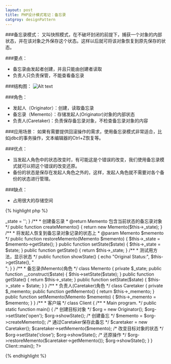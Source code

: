 ```yaml
---
layout: post
title: PHP设计模式笔记：备忘录
catgroy: designPattern
---
```

###备忘录模式：
又叫快照模式，在不破坏封闭的前提下，捕获一个对象的内部状态，并在该对象之外保存这个状态。这样以后就可将该对象恢复到原先保存的状态。

###要点：

*  备忘录由发起者创建，并且只能由创建者读取
*  负责人只负责保管，不能查看备忘录

###结构图：
![Alt text](http://www.phppan.com/wp-content/uploads/2010/10/Memento.jpg)

###角色：

* 发起人（Originator）：创建，读取备忘录  
* 备忘录（Memento）：存储发起人(Originator)对象的内部状态
* 负责人(Caretaker)：负责保存备忘录对象，不检查备忘录对象的内容

###应用场景：
如果有需要提供回滚操作的需求，使用备忘录模式非常适合，比如jdbc的事务操作，文本编辑器的Ctrl+Z恢复等。

###优点：

* 当发起人角色中的状态改变时，有可能这是个错误的改变，我们使用备忘录模式就可以把这个错误的改变还原。
* 备份的状态是保存在发起人角色之外的，这样，发起人角色就不需要对各个备份的状态进行管理。

###缺点：

* 占用很大的存储空间

{% highlight php %}
<?php
 
/**
 * 备忘录模式 2010-10-09 sz
 * @author phppan.p#gmail.com  http://www.phppan.com                                                       
 * 哥学社成员（http://www.blog-brother.com/）
 * @package design pattern
 */
 
/**
 * 发起人(Originator)角色
 */
class Originator {
 
    private $_state;
 
    public function __construct() {
        $this->_state = '';
    }
 
    /**
     * 创建备忘录
     * @return Memento 包含当前状态的备忘录对象
     */
    public function createMemento() {
        return new Memento($this->_state);
    }
 
    /**
     * 将发起人恢复到备忘录对象记录的状态上
     * @param Memento $memento
     */
    public function restoreMemento(Memento $memento) {
        $this->_state = $memento->getState();
    }
 
    public function setState($state) {
        $this->_state = $state;
    }
 
    public function getState() {
        return $this->_state;
    }
 
    /**
     * 测试用方法，显示状态
     */
    public function showState() {
        echo "Original Status:", $this->getState(), "<br />";
    }
 
}
 
/**
 * 备忘录(Memento)角色
 */
class Memento {
 
    private $_state;
 
    public function __construct($state) {
        $this->setState($state);
    }
 
    public function getState() {
        return $this->_state;
    }
 
    public function setState($state) {
        $this->_state = $state;
    }
 
}
 
/**
 * 负责人(Caretaker)角色
 */
class Caretaker {
 
    private $_memento;
 
    public function getMemento() {
        return $this->_memento;
    }
 
    public function setMemento(Memento $memento) {
        $this->_memento = $memento;
    }
 
}
 
/**
 * 客户端
 */
class Client {
 
    /**
     * Main program.
     */
    public static function main() {
 
        /* 创建目标对象 */
        $org = new Originator();
        $org->setState('open');
        $org->showState();
 
        /* 创建备忘 */
        $memento = $org->createMemento();
 
        /* 通过Caretaker保存此备忘 */
        $caretaker = new Caretaker();
        $caretaker->setMemento($memento);
 
        /* 改变目标对象的状态 */
        $org->setState('close');
        $org->showState();
 
        /* 还原操作 */
        $org->restoreMemento($caretaker->getMemento());
        $org->showState();
    }
 
}
Client::main();
?>
{% endhighlight %}
